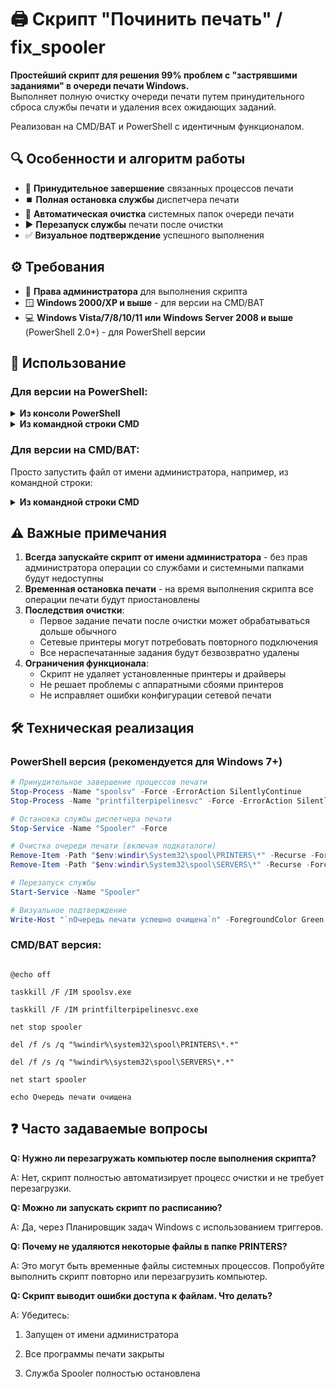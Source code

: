 # 🖨️ Скрипт "Починить печать" / fix_spooler

**Простейший скрипт для решения 99% проблем с "застрявшими заданиями" в очереди печати Windows.**  
Выполняет полную очистку очереди печати путем принудительного сброса службы печати и удаления всех ожидающих заданий.

Реализован на CMD/BAT и PowerShell с идентичным функционалом.




## 🔍 Особенности и алгоритм работы

- 🛑 **Принудительное завершение** связанных процессов печати
- ⏹️ **Полная остановка службы** диспетчера печати
- 🧹 **Автоматическая очистка** системных папок очереди печати
- ▶️ **Перезапуск службы** печати после очистки
- ✅ **Визуальное подтверждение** успешного выполнения




## ⚙️ Требования

- 🔑 **Права администратора** для выполнения скрипта
- 🪟 **Windows 2000/XP и выше** - для версии на CMD/BAT
- 💻 **Windows Vista/7/8/10/11 или Windows Server 2008 и выше** (PowerShell 2.0+) - для PowerShell версии




## 🚀 Использование


### Для версии на PowerShell:

<details>
<summary><strong>Из консоли PowerShell</strong></summary>

```powershell
# Временное разрешение выполнения скриптов
Set-ExecutionPolicy Bypass -Scope Process -Force

# Запуск скрипта
.\fix_spooler_ps.ps1
```
</details><details> <summary><strong>Из командной строки CMD</strong></summary>

```
  powershell.exe -ExecutionPolicy Bypass -File "C:\Path\To\fix_spooler_ps.ps1"
```
</details>

### Для версии на CMD/BAT:

Просто запустить файл от имени администратора, например, из командной строки:
<details><summary><strong>Из командной строки CMD</strong></summary>

```powershell

fix_spooler.cmd

```

</details>


## ⚠️ Важные примечания

1. **Всегда запускайте скрипт от имени администратора** - без прав администратора операции со службами и системными папками будут недоступны
2. **Временная остановка печати** - на время выполнения скрипта все операции печати будут приостановлены
3. **Последствия очистки**:
   - Первое задание печати после очистки может обрабатываться дольше обычного
   - Сетевые принтеры могут потребовать повторного подключения
   - Все нераспечатанные задания будут безвозвратно удалены
4. **Ограничения функционала**:
   - Скрипт не удаляет установленные принтеры и драйверы
   - Не решает проблемы с аппаратными сбоями принтеров
   - Не исправляет ошибки конфигурации сетевой печати




## 🛠️ Техническая реализация

### PowerShell версия (рекомендуется для Windows 7+)
```powershell
# Принудительное завершение процессов печати
Stop-Process -Name "spoolsv" -Force -ErrorAction SilentlyContinue
Stop-Process -Name "printfilterpipelinesvc" -Force -ErrorAction SilentlyContinue

# Остановка службы диспетчера печати
Stop-Service -Name "Spooler" -Force

# Очистка очереди печати (включая подкаталоги)
Remove-Item -Path "$env:windir\System32\spool\PRINTERS\*" -Recurse -Force
Remove-Item -Path "$env:windir\System32\spool\SERVERS\*" -Recurse -Force

# Перезапуск службы
Start-Service -Name "Spooler"

# Визуальное подтверждение
Write-Host "`nОчередь печати успешно очищена`n" -ForegroundColor Green

```

### CMD/BAT версия:

```batch

@echo off

taskkill /F /IM spoolsv.exe

taskkill /F /IM printfilterpipelinesvc.exe

net stop spooler

del /f /s /q "%windir%\system32\spool\PRINTERS\*.*"

del /f /s /q "%windir%\system32\spool\SERVERS\*.*"

net start spooler

echo Очередь печати очищена

```



## **❓ Часто задаваемые вопросы**

**Q: Нужно ли перезагружать компьютер после выполнения скрипта?**

A: Нет, скрипт полностью автоматизирует процесс очистки и не требует перезагрузки.

**Q: Можно ли запускать скрипт по расписанию?**

A: Да, через Планировщик задач Windows с использованием триггеров.

**Q: Почему не удаляются некоторые файлы в папке PRINTERS?**

A: Это могут быть временные файлы системных процессов. Попробуйте выполнить скрипт повторно или перезагрузить компьютер.

**Q: Скрипт выводит ошибки доступа к файлам. Что делать?**

A: Убедитесь:

1. Запущен от имени администратора

2. Все программы печати закрыты

3. Служба Spooler полностью остановлена


